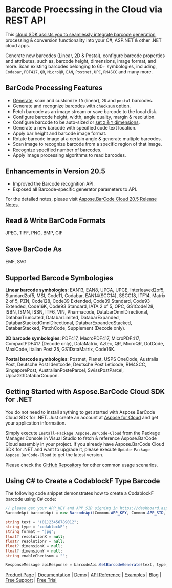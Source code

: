# Barcode Proecssing in the Cloud via REST API

This [cloud SDK assists you to seamlessly integrate barcode generation](https://products.aspose.cloud/barcode/net), processing & conversion functionality into your C#, ASP.NET & other .NET cloud apps.

Generate new barcodes (Linear, 2D & Postal), configure barcode properties and attributes, such as, barcode height, dimensions, image format, and more. Scan existing barcodes belonging to 60+ symbologies, including, `Codabar`, `PDF417`, `QR`, `MicroQR`, `EAN`, `Postnet`, `UPC`, `RM4SCC` and many more.

## BarCode Processing Features

- [Generate](https://docs.aspose.cloud/display/barcodecloud/Generate%2C+Format+and+Manipulate+a+Barcode+using+Cloud+Storage#Generate,FormatandManipulateaBarcodeusingCloudStorage-SDKExamples), scan and customize `1D` (linear), `2D` and `postal` barcodes.
- Generate and recognize [barcodes with `checksum` option](https://docs.aspose.cloud/display/barcodecloud/Generate%2C+Format+and+Manipulate+a+Barcode+using+Cloud+Storage#Generate,FormatandManipulateaBarcodeusingCloudStorage-GenerateBarcodewithChecksumOption).
- Fetch barcode as an image stream or save barcode to the local disk.
- Configure barcode height, width, angle quality, margin & resolution.
- Configure barcode to be auto-sized or [set `X` & `Y` dimensions](https://docs.aspose.cloud/display/barcodecloud/Generate%2C+Format+and+Manipulate+a+Barcode+using+Cloud+Storage#Generate,FormatandManipulateaBarcodeusingCloudStorage-SetXandYDimensionsofaBarcode).
- Generate a new barcode with specified code text location.
- Apply bar height and barcode image format.
- Rotate barcode image at a certain angle & generate multiple barcodes.
- Scan image to recognize barcode from a specific region of that image.
- Recognize specified number of barcodes.
- Apply image processing algorithms to read barcodes.

## Enhancements in Version 20.5

- Improved the Barcode recognition API.
- Exposed all Barcode-specific generator parameters to API.

For the detailed notes, please visit [Aspose.BarCode Cloud 20.5 Release Notes](https://docs.aspose.cloud/display/barcodecloud/Aspose.BarCode+Cloud+20.5+Release+Notes).

## Read & Write BarCode Formats

JPEG, TIFF, PNG, BMP, GIF

## Save BarCode As

EMF, SVG

## Supported Barcode Symbologies

**Linear barcode symbologies**:
EAN13, EAN8, UPCA, UPCE, Interleaved2of5, Standard2of5, MSI, Code11, Codabar, EAN14(SCC14), SSCC18, ITF14, Matrix 2 of 5, PZN, Code128, Code39 Extended, Code39 Standard, Code93 Extended, Code16K, Code93 Standard, IATA 2 of 5, OPC, GS1Code128, ISBN, ISMN, ISSN, ITF6, VIN, Pharmacode, DatabarOmniDirectional, DatabarTruncated, DatabarLimited, DatabarExpanded, DatabarStackedOmniDirectional, DatabarExpandedStacked, DatabarStacked, PatchCode, Supplement (Decode only).

**2D barcode symbologies**:
PDF417, MacroPDF417, MicroPDF417, CompactPDF417 (Decode only), DataMatrix, Aztec, QR, MicroQR, DotCode, MaxiCode, Italian Post 25, GS1DataMatrix, Code16K.

**Postal barcode symbologies**:
Postnet, Planet, USPS OneCode, Australia Post, Deutsche Post Identcode, Deutsche Post Leticode, RM4SCC, SingaporePost, AustralianPosteParcel, SwissPostParcel, UpcaGs1DatabarCoupon.

## Getting Started with Aspose.BarCode Cloud SDK for .NET

You do not need to install anything to get started with Aspose.BarCode Cloud SDK for .NET. Just create an account at [Aspose for Cloud](https://dashboard.aspose.cloud/#/apps) and get your application information.

Simply execute `Install-Package Aspose.BarCode-Cloud` from the Package Manager Console in Visual Studio to fetch & reference Aspose.BarCode Cloud assembly in your project. If you already have Aspose.BarCode Cloud SDK for .NET and want to upgrade it, please execute `Update-Package Aspose.BarCode-Cloud` to get the latest version.

Please check the [GitHub Repository](https://github.com/aspose-barcode-cloud/aspose-barcode-cloud-dotnet) for other common usage scenarios.

## Using C# to Create a CodablockF Type Barcode

The following code snippet demonstrates how to create a CodablockF barcode using C# code:

```csharp
// please get your APP_KEY and APP_SID signing in https://dashboard.aspose.cloud/#/apps
BarcodeApi barcodeApi = new BarcodeApi(Common.APP_KEY, Common.APP_SID, Common.BASEPATH);

string text = "(01)23456789012";
string type = "codablockF";
string format = "jpg";
float? resolutionX = null;
float? resolutionY = null;
float? dimensionX = null;
float? dimensionY = null;
string enableChecksum = "";

ResponseMessage apiResponse = barcodeApi.GetBarcodeGenerate(text, type, format, resolutionX, resolutionY, dimensionX, dimensionY, enableChecksum);
```

[Product Page](https://products.aspose.cloud/barcode/net) | [Documentation](https://docs.aspose.cloud/display/barcodecloud/Home) | [Demo](https://products.aspose.app/barcode/family) | [API Reference](https://apireference.aspose.cloud/barcode/) | [Examples](https://github.com/aspose-barcode-cloud/aspose-barcode-cloud-dotnet) | [Blog](https://blog.aspose.cloud/category/barcode/) | [Free Support](https://forum.aspose.cloud/c/barcode) | [Free Trial](https://dashboard.aspose.cloud/#/apps)